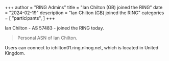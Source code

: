 +++
author = "RING Admins"
title = "Ian Chilton (GB) joined the RING"
date = "2024-02-19"
description = "Ian Chilton (GB) joined the RING"
categories = [
    "participants",
]
+++

Ian Chilton - AS 57483 - joined the RING today.

> Personal ASN of Ian Chilton.

Users can connect to ichilton01.ring.nlnog.net, which is located in United Kingdom.
